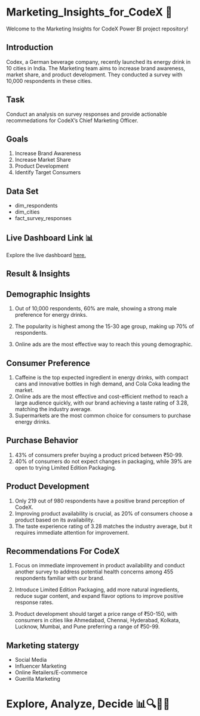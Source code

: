 # Marketing_Insights_for_CodeX 🚀

Welcome to the Marketing Insights for CodeX Power BI project repository! 
## Introduction

Codex, a German beverage company, recently launched its energy drink in 10 cities in India. The Marketing team aims to increase brand awareness, market share, and product development. They conducted a survey with 10,000 respondents in these cities.

## Task

Conduct an analysis on survey responses and provide actionable recommedations for CodeX’s Chief Marketing Officer.

## Goals

1. Increase Brand Awareness
2. Increase Market Share
3. Product Development
4. Identify Target Consumers

## Data Set

- dim_respondents
- dim_cities
- fact_survey_responses

## Live Dashboard Link 📊
Explore the live dashboard [here.](https://app.powerbi.com/view?r=eyJrIjoiZjcxOWQ2YmUtNjM3Ny00ZTI5LWFlMTctNmU4ODQwZWY0Yjg5IiwidCI6ImM2ZTU0OWIzLTVmNDUtNDAzMi1hYWU5LWQ0MjQ0ZGM1YjJjNCJ9)

## Result & Insights
## Demographic Insights

1. Out of 10,000 respondents, 60% are male, showing a strong male preference for energy drinks. 

2. The popularity is highest among the 15-30 age group, making up 70% of respondents. 

3. Online ads are the most effective way to reach this young demographic.

## Consumer Preference
1. Caffeine is the top expected ingredient in energy drinks, with compact cans and innovative bottles in high demand, and Cola Coka leading the market.
2. Online ads are the most effective and cost-efficient method to reach a large audience quickly, with our brand achieving a taste rating of 3.28, matching the industry average.
3. Supermarkets are the most common choice for consumers to purchase energy drinks.
## Purchase Behavior

1.  43% of consumers prefer buying a product priced between ₹50-99.
2.  40% of consumers do not expect changes in packaging, while 39% are open to trying Limited Edition Packaging.

## Product Development

1.  Only 219 out of 980 respondents have a positive brand perception of CodeX.
2.  Improving product availability is crucial, as 20% of consumers choose a product based on its availability.
3.  The taste experience rating of 3.28 matches the industry average, but it requires immediate attention for improvement.

## Recommendations For CodeX

1. Focus on immediate improvement in product availability and conduct another survey to address potential health concerns among 455 respondents familiar with our brand.

2. Introduce Limited Edition Packaging, add more natural ingredients, reduce sugar content, and expand flavor options to improve positive response rates.

3. Product development should target a price range of ₹50-150, with consumers in cities like Ahmedabad, Chennai, Hyderabad, Kolkata, Lucknow, Mumbai, and Pune preferring a range of ₹50-99.

## Marketing statergy
- Social Media
- Influencer Marketing 
- Online Retailers/E-commerce 
- Guerilla Marketing

# Explore, Analyze, Decide 📊🔍🎯🚀

